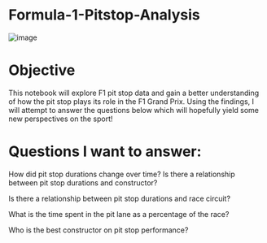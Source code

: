 # Formula-1-Pitstop-Analysis
![image](https://github.com/user-attachments/assets/8b888581-96e1-4b68-9e60-9b84f4f3e1db)



# Objective

This notebook will explore F1 pit stop data and gain a better understanding of how the pit stop plays its role in the F1 Grand Prix. Using the findings, I will attempt to answer the questions below which will hopefully yield some new perspectives on the sport!

# Questions I want to answer:

How did pit stop durations change over time?  Is there a relationship between pit stop durations and constructor?

Is there a relationship between pit stop durations and race circuit?

What is the time spent in the pit lane as a percentage of the race?

Who is the best constructor on pit stop performance?
